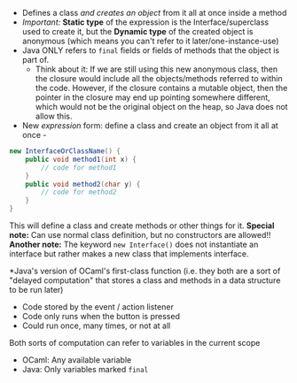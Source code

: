 - Defines a class *and creates an object* from it all at once inside a method
- *Important:* **Static type** of the expression is the Interface/superclass used to create it, but the **Dynamic type** of the created object is anonymous (which means you can't refer to it later/one-instance-use)
- Java ONLY refers to `final` fields or fields of methods that the object is part of.
	- Think about it: If we are still using this new anonymous class, then the closure would include all the objects/methods referred to within the code. However, if the closure contains a mutable object, then the pointer in the closure may end up pointing somewhere different, which would not be the original object on the heap, so Java does not allow this.
- New *expression* form: define a class and create an object from it all at once - 
```java
new InterfaceOrClassName() {
	public void method1(int x) {
		// code for method1
	}
	public void method2(char y) {
		// code for method2
	}
}
```
This will define a class and create methods or other things for it. 
**Special note:** Can use normal class definition, but no constructors are allowed!!
**Another note:** The keyword `new Interface()` does not instantiate an interface but rather makes a new class that implements interface.

\*Java's version of OCaml's first-class function
(i.e. they both are a sort of "delayed computation" that stores a class and methods in a data structure to be run later)
- Code stored by the event / action listener
- Code only runs when the button is pressed
- Could run once, many times, or not at all

Both sorts of computation can refer to variables in the current scope
- OCaml: Any available variable
- Java: Only variables marked `final`
